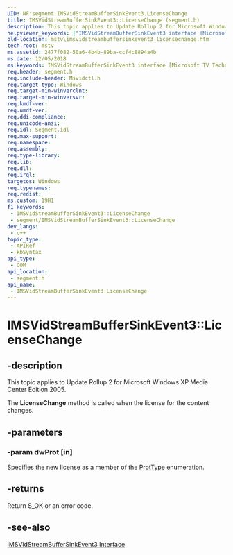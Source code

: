 ```yaml
---
UID: NF:segment.IMSVidStreamBufferSinkEvent3.LicenseChange
title: IMSVidStreamBufferSinkEvent3::LicenseChange (segment.h)
description: This topic applies to Update Rollup 2 for Microsoft Windows XP Media Center Edition 2005.
helpviewer_keywords: ["IMSVidStreamBufferSinkEvent3 interface [Microsoft TV Technologies]","LicenseChange method","IMSVidStreamBufferSinkEvent3.LicenseChange","IMSVidStreamBufferSinkEvent3::LicenseChange","IMSVidStreamBufferSinkEvent3LicenseChange","LicenseChange","LicenseChange method [Microsoft TV Technologies]","LicenseChange method [Microsoft TV Technologies]","IMSVidStreamBufferSinkEvent3 interface","mstv.imsvidstreambuffersinkevent3_licensechange","segment/IMSVidStreamBufferSinkEvent3::LicenseChange"]
old-location: mstv\imsvidstreambuffersinkevent3_licensechange.htm
tech.root: mstv
ms.assetid: 2477f082-50a6-4b4b-89ba-ccf4c8894a4b
ms.date: 12/05/2018
ms.keywords: IMSVidStreamBufferSinkEvent3 interface [Microsoft TV Technologies],LicenseChange method, IMSVidStreamBufferSinkEvent3.LicenseChange, IMSVidStreamBufferSinkEvent3::LicenseChange, IMSVidStreamBufferSinkEvent3LicenseChange, LicenseChange, LicenseChange method [Microsoft TV Technologies], LicenseChange method [Microsoft TV Technologies],IMSVidStreamBufferSinkEvent3 interface, mstv.imsvidstreambuffersinkevent3_licensechange, segment/IMSVidStreamBufferSinkEvent3::LicenseChange
req.header: segment.h
req.include-header: Msvidctl.h
req.target-type: Windows
req.target-min-winverclnt: 
req.target-min-winversvr: 
req.kmdf-ver: 
req.umdf-ver: 
req.ddi-compliance: 
req.unicode-ansi: 
req.idl: Segment.idl
req.max-support: 
req.namespace: 
req.assembly: 
req.type-library: 
req.lib: 
req.dll: 
req.irql: 
targetos: Windows
req.typenames: 
req.redist: 
ms.custom: 19H1
f1_keywords:
 - IMSVidStreamBufferSinkEvent3::LicenseChange
 - segment/IMSVidStreamBufferSinkEvent3::LicenseChange
dev_langs:
 - c++
topic_type:
 - APIRef
 - kbSyntax
api_type:
 - COM
api_location:
 - segment.h
api_name:
 - IMSVidStreamBufferSinkEvent3.LicenseChange
---
```


# IMSVidStreamBufferSinkEvent3::LicenseChange


## -description

This topic applies to Update Rollup 2 for Microsoft Windows XP Media Center Edition 2005.
        



The <b>LicenseChange</b> method is called when the license for the content changes.

## -parameters

### -param dwProt [in]

Specifies the new license as a member of the <a href="/previous-versions/windows/desktop/api/encdec/ne-encdec-prottype">ProtType</a> enumeration.

## -returns

Return S_OK or an error code.

## -see-also

<a href="/windows/desktop/api/segment/nn-segment-imsvidstreambuffersinkevent3">IMSVidStreamBufferSinkEvent3 Interface</a>